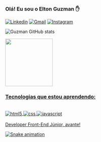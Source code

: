 ### Olá! Eu sou o Elton Guzman ✋ 

[![Linkedin](https://img.shields.io/badge/LinkedIn-0077B5?style=for-the-badge&logo=linkedin&logoColor=white)](https://www.linkedin.com/in/elton-guzman-b9692298/)
[![Gmail](https://img.shields.io/badge/Gmail-D14836?style=for-the-badge&logo=gmail&logoColor=white)](mailto:eltongguzman@gmail.com?bcc=elton_guzman@hotmail.com)
[![Instagram](https://img.shields.io/badge/Instagram-E4405F?style=for-the-badge&logo=instagram&logoColor=white)](https://www.instagram.com/guzmanelton)

![Guzman GitHub stats](https://github-readme-stats.vercel.app/api?username=eltonguzman&show_icons=true&theme=tokyonight)

<div>
  <a href="https://github.com/eltonguzman">
   <img height="150em" src="https://github-readme-stats.vercel.app/api/top-langs/?username=eltonguzman&layout=compact&langs_count=6&theme=tokyonight"/>
</div>

### Tecnologias que estou aprendendo:
<div style="display: inline_block"></br>
    <img alt="html5" align="center" src="https://img.shields.io/badge/HTML5-E34F26?style=for-the-badge&logo=html5&logoColor=white">
    <img alt="css" align="center" src="https://img.shields.io/badge/CSS3-1572B6?style=for-the-badge&logo=css3&logoColor=white">
    <img alt="javascript" align="center" src="https://img.shields.io/badge/JavaScript-F7DF1E?style=for-the-badge&logo=javascript&logoColor=black">
</div><br/>
Developer Front-End Júnior, avante!

![Snake animation](https://github.com/eltonguzman/eltonguzman/blob/output/github-contribution-grid-snake.svg)
